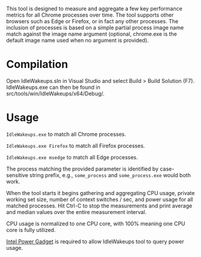 This tool is designed to measure and aggregate a few key performance metrics
for all Chrome processes over time. The tool supports other browsers such as
Edge or Firefox, or in fact any other processes. The inclusion of processes
is based on a simple partial process image name match against the image name
argument (optional, chrome.exe is the default image name used when no
argument is provided).

# Compilation
Open IdleWakeups.sln in Visual Studio and select Build > Build Solution (F7).
IdleWakeups.exe can then be found in src/tools/win/IdleWakeups/x64/Debug/.

# Usage
`IdleWakeups.exe` to match all Chrome processes.

`IdleWakeups.exe Firefox` to match all Firefox processes.

`IdleWakeups.exe msedge` to match all Edge processes.

The process matching the provided parameter is identified by case-sensitive
string prefix, e.g., `some_process` and `some_process.exe` would both work.

When the tool starts it begins gathering and aggregating CPU usage, private
working set size, number of context switches / sec, and power usage for all
matched processes. Hit Ctrl-C to stop the measurements and print average and
median values over the entire measurement interval.

CPU usage is normalized to one CPU core, with 100% meaning one CPU core is
fully utilized.

[Intel Power Gadget](https://software.intel.com/en-us/articles/intel-power-gadget-20)
is required to allow IdleWakeups tool to query power usage.
